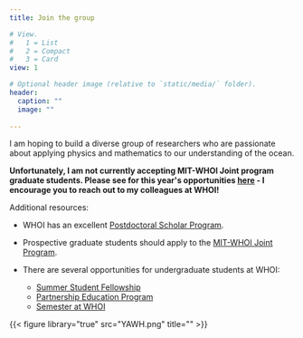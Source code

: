 ```yaml
---
title: Join the group

# View.
#   1 = List
#   2 = Compact
#   3 = Card
view: 1

# Optional header image (relative to `static/media/` folder).
header:
  caption: ""
  image: ""
  
---
```


I am hoping to build a diverse group of researchers who are passionate about applying physics and 
mathematics to our understanding of the ocean.

**Unfortunately, I am not currently accepting MIT-WHOI Joint program graduate students. Please see for this year's opportunities [here](https://mit.whoi.edu/admissions/research-opportunities/) - I encourage you to reach out to my colleagues at WHOI!**

Additional resources:

- WHOI has an excellent [Postdoctoral Scholar Program](https://www.whoi.edu/page.do?pid=8021).

- Prospective graduate students should apply to the [MIT-WHOI Joint Program](http://mit.whoi.edu/).

- There are several opportunities for undergraduate students at WHOI:
    - [Summer Student Fellowship ](https://www.whoi.edu/main/summer-student-fellowship)
    - [Partnership Education Program](https://www.woodsholediversity.org/pep/)
    - [Semester at WHOI](https://www.whoi.edu/what-we-do/educate/undergraduate-programs/semester-at-whoi/)

{{< figure library="true" src="YAWH.png" title="" >}}


